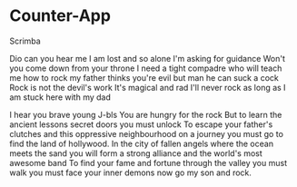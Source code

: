 # Counter-App
Scrimba 

Dio can you hear me
I am lost and so alone
I'm asking for guidance
Won't you come down from your throne
I need a tight compadre 
who will teach me how to rock
my father thinks you're evil 
but man he can suck a cock
Rock is not the devil's work
It's magical and rad
I'll never rock as long as 
I am stuck here with my dad

I hear you brave young J-bls
You are hungry for the rock
But to learn the ancient lessons
secret doors you must unlock
To escape your father's clutches
and this oppressive neighbourhood
on a journey you must go 
to find the land of hollywood.
In the city of fallen angels
where the ocean meets the sand
you will form a strong alliance
and the world's most awesome band
To find your fame and fortune
through the valley you must walk
you must face your inner demons
now go my son and rock.
